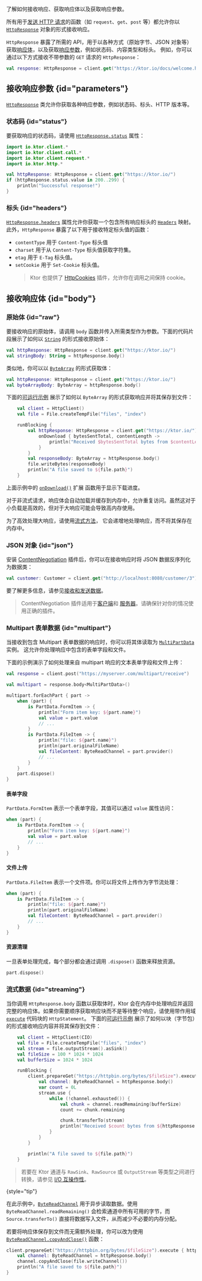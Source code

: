 [//]: # (title: 接收响应)

<show-structure for="chapter" depth="2"/>

<link-summary>
了解如何接收响应、获取响应体以及获取响应参数。
</link-summary>

所有用于[发送 HTTP 请求](client-requests.md)的函数（如 `request`、`get`、`post` 等）都允许你以
[`HttpResponse`](https://api.ktor.io/ktor-client/ktor-client-core/io.ktor.client.statement/-http-response/index.html)
对象的形式接收响应。

`HttpResponse` 暴露了所需的 API，用于以各种方式（原始字节、JSON 对象等）获取[响应体](#body)，以及获取[响应参数](#parameters)，例如状态码、内容类型和标头。
例如，你可以通过以下方式接收不带参数的 `GET` 请求的 `HttpResponse`：

```kotlin
val response: HttpResponse = client.get("https://ktor.io/docs/welcome.html")
```

## 接收响应参数 {id="parameters"}

[`HttpResponse`](https://api.ktor.io/ktor-client/ktor-client-core/io.ktor.client.statement/-http-response/index.html)
类允许你获取各种响应参数，例如状态码、标头、HTTP 版本等。

### 状态码 {id="status"}

要获取响应的状态码，请使用
[`HttpResponse.status`](https://api.ktor.io/ktor-client/ktor-client-core/io.ktor.client.statement/-http-response/status.html)
属性：

```kotlin
import io.ktor.client.*
import io.ktor.client.call.*
import io.ktor.client.request.*
import io.ktor.http.*

val httpResponse: HttpResponse = client.get("https://ktor.io/")
if (httpResponse.status.value in 200..299) {
    println("Successful response!")
}
```

### 标头 {id="headers"}

[`HttpResponse.headers`](https://api.ktor.io/ktor-client/ktor-client-core/io.ktor.client.statement/-http-response/index.html)
属性允许你获取一个包含所有响应标头的 [`Headers`](https://api.ktor.io/ktor-http/io.ktor.http/-headers/index.html) 映射。此外，`HttpResponse` 暴露了以下用于接收特定标头值的函数：

*   `contentType` 用于 `Content-Type` 标头值
*   `charset` 用于从 `Content-Type` 标头值获取字符集。
*   `etag` 用于 `E-Tag` 标头值。
*   `setCookie` 用于 `Set-Cookie` 标头值。
    > Ktor 也提供了 [HttpCookies](client-cookies.md) 插件，允许你在调用之间保持 cookie。

## 接收响应体 {id="body"}

### 原始体 {id="raw"}

要接收响应的原始体，请调用 `body` 函数并传入所需类型作为参数。下面的代码片段展示了如何以 [`String`](https://kotlinlang.org/api/latest/jvm/stdlib/kotlin/-string/) 的形式接收原始体：

```kotlin
val httpResponse: HttpResponse = client.get("https://ktor.io/")
val stringBody: String = httpResponse.body()
```

类似地，你可以以 [`ByteArray`](https://kotlinlang.org/api/latest/jvm/stdlib/kotlin/-byte-array/) 的形式获取体：

```kotlin
val httpResponse: HttpResponse = client.get("https://ktor.io/")
val byteArrayBody: ByteArray = httpResponse.body()
```

下面的[可运行示例](https://github.com/ktorio/ktor-documentation/tree/%ktor_version%/codeSnippets/snippets/client-download-file)
展示了如何以 `ByteArray` 的形式获取响应并将其保存到文件：

```kotlin
    val client = HttpClient()
    val file = File.createTempFile("files", "index")

    runBlocking {
        val httpResponse: HttpResponse = client.get("https://ktor.io/") {
            onDownload { bytesSentTotal, contentLength ->
                println("Received $bytesSentTotal bytes from $contentLength")
            }
        }
        val responseBody: ByteArray = httpResponse.body()
        file.writeBytes(responseBody)
        println("A file saved to ${file.path}")
    }
```

上面示例中的 [`onDownload()`](https://api.ktor.io/ktor-client/ktor-client-core/io.ktor.client.plugins/on-download.html) 扩展
函数用于显示下载进度。

对于非流式请求，响应体会自动加载并缓存到内存中，允许重复访问。虽然这对于小负载是高效的，但对于大响应可能会导致高内存使用。

为了高效处理大响应，请使用[流式方法](#streaming)，
它会递增地处理响应，而不将其保存在内存中。

### JSON 对象 {id="json"}

安装 [ContentNegotiation](client-serialization.md) 插件后，你可以在接收响应时将 JSON 数据反序列化为数据类：

```kotlin
val customer: Customer = client.get("http://localhost:8080/customer/3").body()
```

要了解更多信息，请参见[接收和发送数据](client-serialization.md#receive_send_data)。

> ContentNegotiation 插件适用于[客户端](client-serialization.md)和
> [服务器](server-serialization.md)。请确保针对你的情况使用正确的插件。

### Multipart 表单数据 {id="multipart"}

当接收到包含 Multipart 表单数据的响应时，你可以将其体读取为
[`MultiPartData`](https://api.ktor.io/ktor-http/io.ktor.http.content/-multi-part-data/index.html) 实例。
这允许你处理响应中包含的表单字段和文件。

下面的示例演示了如何处理来自 multipart 响应的文本表单字段和文件上传：

```kotlin
val response = client.post("https://myserver.com/multipart/receive")

val multipart = response.body<MultiPartData>()

multipart.forEachPart { part ->
    when (part) {
        is PartData.FormItem -> {
            println("Form item key: ${part.name}")
            val value = part.value
            // ...
        }
        is PartData.FileItem -> {
            println("file: ${part.name}")
            println(part.originalFileName)
            val fileContent: ByteReadChannel = part.provider()
            // ...
        }
    }
    part.dispose()
}
```

#### 表单字段

`PartData.FormItem` 表示一个表单字段，其值可以通过 `value` 属性访问：

```kotlin
when (part) {
    is PartData.FormItem -> {
        println("Form item key: ${part.name}")
        val value = part.value
        // ...
    }
}
```

#### 文件上传

`PartData.FileItem` 表示一个文件项。你可以将文件上传作为字节流处理：

```kotlin
when (part) {
    is PartData.FileItem -> {
        println("file: ${part.name}")
        println(part.originalFileName)
        val fileContent: ByteReadChannel = part.provider()
        // ...
    }
}
```

#### 资源清理

一旦表单处理完成，每个部分都会通过调用 `.dispose()` 函数来释放资源。

```kotlin
part.dispose()
```

### 流式数据 {id="streaming"}

当你调用 `HttpResponse.body` 函数以获取体时，Ktor 会在内存中处理响应并返回完整的响应体。如果你需要顺序获取响应块而不是等待整个响应，请使用带作用域
[`execute`](https://api.ktor.io/ktor-client/ktor-client-core/io.ktor.client.statement/-http-statement/execute.html)
代码块的 `HttpStatement`。
下面的[可运行示例](https://github.com/ktorio/ktor-documentation/tree/%ktor_version%/codeSnippets/snippets/client-download-streaming)
展示了如何以块（字节包）的形式接收响应内容并将其保存到文件：

```kotlin
    val client = HttpClient(CIO)
    val file = File.createTempFile("files", "index")
    val stream = file.outputStream().asSink()
    val fileSize = 100 * 1024 * 1024
    val bufferSize = 1024 * 1024

    runBlocking {
        client.prepareGet("https://httpbin.org/bytes/$fileSize").execute { httpResponse ->
            val channel: ByteReadChannel = httpResponse.body()
            var count = 0L
            stream.use {
                while (!channel.exhausted()) {
                    val chunk = channel.readRemaining(bufferSize)
                    count += chunk.remaining

                    chunk.transferTo(stream)
                    println("Received $count bytes from ${httpResponse.contentLength()}")
                }
            }
        }

        println("A file saved to ${file.path}")
    }
```

> 若要在 Ktor 通道与 `RawSink`、`RawSource` 或 `OutputStream` 等类型之间进行转换，请参见
> [I/O 互操作性](io-interoperability.md)。
>
{style="tip"}

在此示例中，[`ByteReadChannel`](https://api.ktor.io/ktor-io/io.ktor.utils.io/-byte-read-channel/index.html) 用于异步读取数据。使用 `ByteReadChannel.readRemaining()` 会检索通道中所有可用的字节，而
`Source.transferTo()` 直接将数据写入文件，从而减少不必要的内存分配。

若要将响应体保存到文件而无需额外处理，你可以改为使用
[`ByteReadChannel.copyAndClose()`](https://api.ktor.io/ktor-io/io.ktor.utils.io/copy-and-close.html) 函数：

```Kotlin
client.prepareGet("https://httpbin.org/bytes/$fileSize").execute { httpResponse ->
    val channel: ByteReadChannel = httpResponse.body()
    channel.copyAndClose(file.writeChannel())
    println("A file saved to ${file.path}")
}